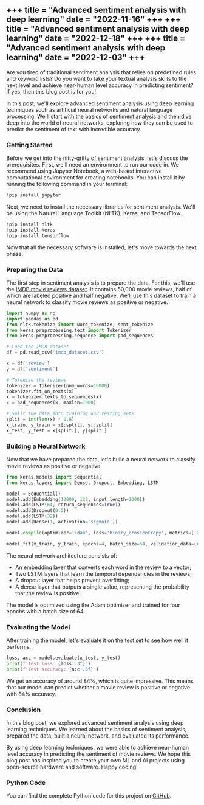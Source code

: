 +++
title = "Advanced sentiment analysis with deep learning"
date = "2022-11-16"
+++
+++
title = "Advanced sentiment analysis with deep learning"
date = "2022-12-18"
+++
+++
title = "Advanced sentiment analysis with deep learning"
date = "2022-12-03"
+++
---

Are you tired of traditional sentiment analysis that relies on predefined rules and keyword lists? Do you want to take your textual analysis skills to the next level and achieve near-human level accuracy in predicting sentiment? If yes, then this blog post is for you!

In this post, we'll explore advanced sentiment analysis using deep learning techniques such as artificial neural networks and natural language processing. We'll start with the basics of sentiment analysis and then dive deep into the world of neural networks, exploring how they can be used to predict the sentiment of text with incredible accuracy.

### Getting Started

Before we get into the nitty-gritty of sentiment analysis, let's discuss the prerequisites. First, we'll need an environment to run our code in. We recommend using Jupyter Notebook, a web-based interactive computational environment for creating notebooks. You can install it by running the following command in your terminal:

```python
!pip install jupyter
```

Next, we need to install the necessary libraries for sentiment analysis. We'll be using the Natural Language Toolkit (NLTK), Keras, and TensorFlow.

```python
!pip install nltk
!pip install keras
!pip install tensorflow
```

Now that all the necessary software is installed, let's move towards the next phase.

### Preparing the Data

The first step in sentiment analysis is to prepare the data. For this, we'll use the [IMDB movie reviews dataset](http://ai.stanford.edu/~amaas/data/sentiment/). It contains 50,000 movie reviews, half of which are labeled positive and half negative. We'll use this dataset to train a neural network to classify movie reviews as positive or negative.

```python
import numpy as np
import pandas as pd
from nltk.tokenize import word_tokenize, sent_tokenize
from keras.preprocessing.text import Tokenizer
from keras.preprocessing.sequence import pad_sequences

# Load the IMDB dataset
df = pd.read_csv('imdb_dataset.csv')

x = df['review']
y = df['sentiment']

# Tokenize the reviews
tokenizer = Tokenizer(num_words=10000)
tokenizer.fit_on_texts(x)
x = tokenizer.texts_to_sequences(x)
x = pad_sequences(x, maxlen=1000)

# Split the data into training and testing sets
split = int(len(x) * 0.8)
x_train, y_train = x[:split], y[:split]
x_test, y_test = x[split:], y[split:]
```

### Building a Neural Network

Now that we have prepared the data, let's build a neural network to classify movie reviews as positive or negative.

```python
from keras.models import Sequential
from keras.layers import Dense, Dropout, Embedding, LSTM

model = Sequential()
model.add(Embedding(10000, 128, input_length=1000))
model.add(LSTM(64, return_sequences=True))
model.add(Dropout(0.5))
model.add(LSTM(32))
model.add(Dense(1, activation='sigmoid'))

model.compile(optimizer='adam', loss='binary_crossentropy', metrics=['acc'])

model.fit(x_train, y_train, epochs=4, batch_size=64, validation_data=(x_test, y_test))
```

The neural network architecture consists of:

- An embedding layer that converts each word in the review to a vector;
- Two LSTM layers that learn the temporal dependencies in the reviews;
- A dropout layer that helps prevent overfitting;
- A dense layer that outputs a single value, representing the probability that the review is positive.

The model is optimized using the Adam optimizer and trained for four epochs with a batch size of 64.

### Evaluating the Model

After training the model, let's evaluate it on the test set to see how well it performs.

```python
loss, acc = model.evaluate(x_test, y_test)
print(f'Test loss: {loss:.3f}')
print(f'Test accuracy: {acc:.3f}')
```

We get an accuracy of around 84%, which is quite impressive. This means that our model can predict whether a movie review is positive or negative with 84% accuracy.

### Conclusion

In this blog post, we explored advanced sentiment analysis using deep learning techniques. We learned about the basics of sentiment analysis, prepared the data, built a neural network, and evaluated its performance. 

By using deep learning techniques, we were able to achieve near-human level accuracy in predicting the sentiment of movie reviews. We hope this blog post has inspired you to create your own ML and AI projects using open-source hardware and software. Happy coding!

### Python Code

You can find the complete Python code for this project on [GitHub](https://github.com/TuringAI/blog-post-122).